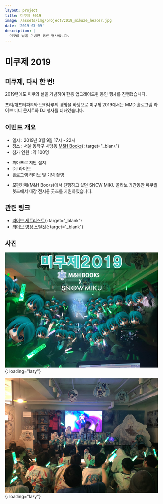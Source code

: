 ```yaml
---
layout: project
title: 미쿠제 2019
image: /assets/img/project/2019_mikuze_header.jpg
date: '2019-03-09'
description: |
  미쿠의 날을 기념한 동인 행사입니다.
---
```


# 미쿠제 2019

## 미쿠제, 다시 한 번!

2019년에도 미쿠의 날을 기념하여 한층 업그레이드된 동인 행사를 진행했습니다.

프리/애프터파티와 보카나루의 경험을 바탕으로 미쿠제 2019에서는 MMD 홀로그램 라이브 미니 콘서트와 DJ 행사를 더하였습니다.

## 이벤트 개요
- 일시 : 2019년 3월 9일 17시 - 22시
- 장소 : 서울 동작구 사당동 [M&H Books](https://twitter.com/mofun_collabo){: target="_blank"}
- 참가 인원 : 약 100명

* 피아프로 제단 설치
* DJ 라이브
* 홀로그램 라이브 및 기념 촬영

- 모펀카페(M&H Books)에서 진행하고 있던 SNOW MIKU 콜라보 기간동안 미쿠월렛즈에서 매장 전시용 굿즈를 지원하였습니다.

## 관련 링크
- [라이브 세트리스트](https://twitter.com/MikuWallets/status/1104539264698576896){: target="_blank"}
- [라이브 영상 스틸컷](https://twitter.com/MikuWallets/status/1106218378148999168){: target="_blank"}


## 사진
![phototime](/assets/img/project/2019_mikuze_phototime.jpg){: loading="lazy"}

![djtime](/assets/img/project/2019_mikuze_djtime.jpg){: loading="lazy"}
